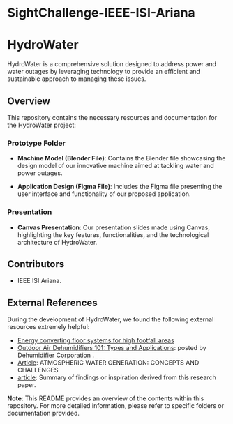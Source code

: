 # SightChallenge-IEEE-ISI-Ariana

# HydroWater

HydroWater is a comprehensive solution designed to address power and water outages by leveraging technology to provide an efficient and sustainable approach to managing these issues.

## Overview

This repository contains the necessary resources and documentation for the HydroWater project:

### Prototype Folder

- **Machine Model (Blender File)**: Contains the Blender file showcasing the design model of our innovative machine aimed at tackling water and power outages.

- **Application Design (Figma File)**: Includes the Figma file presenting the user interface and functionality of our proposed application.

### Presentation

- **Canvas Presentation**: Our presentation slides made using Canvas, highlighting the key features, functionalities, and the technological architecture of HydroWater.


## Contributors

- IEEE ISI Ariana.

## External References

During the development of HydroWater, we found the following external resources extremely helpful:

- [Energy converting floor systems for high footfall areas]([link/to/article](https://www.innoenergy.com/discover-innovative-solutions/online-marketplace-for-energy-innovations/energy-floors/?fbclid=IwAR27fBBzoJ6IRqQa0y9b5Zc03aUStw1yfw-fRwJI66IN4DYw_5HI4LzJiJY))
- [Outdoor Air Dehumidifiers 101: Types and Applications]([link/to/paper](https://www.dehumidifiercorp.com/blog/outdoor-air-dehumidifier-applications/?fbclid=IwAR30wBcLxQQreboxL1m3CwVbdSdQYJkKN2N46Nr_W9E6rr9PARpQW2OuKrg)): posted by Dehumidifier Corporation .
- [Article]([link/to/paper](https://www.thermopedia.com/content/10265/?fbclid=IwAR03jCHoD8lBekiT8o73wI9Cc6skE0Q2CKxvEBVvJK493E8qLetHh4UF-ZQ)): ATMOSPHERIC WATER GENERATION: CONCEPTS AND CHALLENGES
- [article](link/to/paper): Summary of findings or inspiration derived from this research paper.


**Note**: This README provides an overview of the contents within this repository. For more detailed information, please refer to specific folders or documentation provided.
